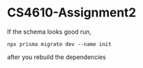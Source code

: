 # CS4610-Assignment2

If the schema looks good run,

```npx prisma migrate dev --name init```

after you rebuild the dependencies
